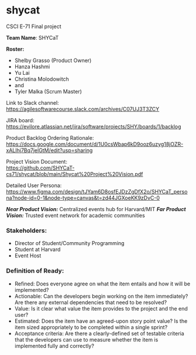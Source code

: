 # shycat

CSCI E-71 Final project

**Team Name**: SHYCaT  

**Roster:**
- Shelby Grasso (Product Owner)
- Hanza Hashmi
- Yu Lai
- Christina Molodowitch
- and
- Tyler Malka (Scrum Master)

Link to Slack channel:  
https://agilesoftwarecourse.slack.com/archives/C07UJ3T3ZCY

JIRA board:  
https://evilore.atlassian.net/jira/software/projects/SHY/boards/1/backlog

Product Backlog Ordering Rationale:  
https://docs.google.com/document/d/1U0csWbap6kD9ooz6uzyg18jOZR-xALIhj7Bq7jelGtM/edit?usp=sharing

Project Vision Document:  
https://github.com/SHYCaT-cs71/shycat/blob/main/Shycat%20Project%20Vision.pdf

Detailed User Persona:  
https://www.figma.com/design/tJYam6D8osfEJDzZgDfX2o/SHYCaT_persona?node-id=0-1&node-type=canvas&t=zd44JGXoeKK9zDvC-0

***Near Product Vision:*** Centralized events hub for Harvard/MIT
***Far Product Vision:*** Trusted event network for academic communities

### Stakeholders:
* Director of Student/Community Programming
* Student at Harvard
* Event Host

### Definition of Ready:
* Refined: Does everyone agree on what the item entails and how it will be implemented?
* Actionable: Can the developers begin working on the item immediately?  Are there any external dependencies that need to be resolved?
* Value: Is it clear what value the item provides to the project and the end user?
* Estimated: Does the item have an agreed-upon story point value?  Is the item sized appropriately to be completed within a single sprint?
* Acceptance criteria: Are there a clearly-defined set of testable criteria that the developers can use to measure whether the item is implemented fully and correctly?
